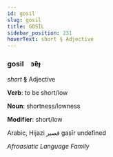 ```yaml
---
id: gosil
slug: gosil
title: GOSİL
sidebar_position: 231
hoverText: short § Adjective
---
```


### gosil&emsp;<span kind="abugida">ꜿɐ͊ɟ</span>

*short* **§** Adjective

**Verb**: to be short/low

**Noun**: shortness/lowness

**Modifier**: short/low

Arabic, Hijazi قصير gaṣīr undefined

*Afroasiatic Language Family*